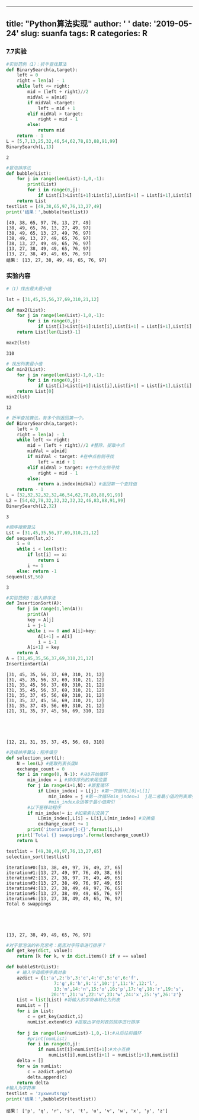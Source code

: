 
---
title: "Python算法实现"
author: ' '
date: '2019-05-24'
slug: suanfa
tags: R
categories: R
---

### 7.7实验


```python
#实验范例（1）：折半查找算法
def BinarySearch(a,target):
    left = 0
    right = len(a) - 1
    while left <= right:
        mid = (left + right)//2
        midVal = a[mid]
        if midVal <target:
            left = mid + 1
        elif midVal > target:
            right = mid - 1
        else:
            return mid
    return - 1
L = [5,7,13,25,32,46,54,62,78,83,88,91,99]
BinarySearch(L,13)
```




    2




```python
#冒泡排序法
def bubble(List):
    for j in range(len(List)-1,0,-1):
        print(List)
        for i in range(0,j):
            if List[i]>List[i+1]:List[i],List[i+1] = List[i+1],List[i]
    return List
testlist = [49,38,65,97,76,13,27,49]
print('结果：',bubble(testlist))
```

    [49, 38, 65, 97, 76, 13, 27, 49]
    [38, 49, 65, 76, 13, 27, 49, 97]
    [38, 49, 65, 13, 27, 49, 76, 97]
    [38, 49, 13, 27, 49, 65, 76, 97]
    [38, 13, 27, 49, 49, 65, 76, 97]
    [13, 27, 38, 49, 49, 65, 76, 97]
    [13, 27, 38, 49, 49, 65, 76, 97]
    结果： [13, 27, 38, 49, 49, 65, 76, 97]
    

### 实验内容


```python
#（1）找出最大最小值

lst = [31,45,35,56,37,69,310,21,12]

def max2(List):
    for j in range(len(List)-1,0,-1):
        for i in range(0,j):
            if List[i]>List[i+1]:List[i],List[i+1] = List[i+1],List[i]
    return List[len(List)-1]

max2(lst)        

```




    310




```python
# 找出列表最小值
def min2(List):
    for j in range(len(List)-1,0,-1):
        for i in range(0,j):
            if List[i]>List[i+1]:List[i],List[i+1] = List[i+1],List[i]
    return List[0]
min2(lst) 
```




    12




```python
# 折半查找算法，有多个则返回第一个。
def BinarySearch(a,target):
    left = 0
    right = len(a) - 1
    while left <= right:
        mid = (left + right)//2 #整除，提取中点
        midVal = a[mid]
        if midVal < target: #在中点右侧寻找
            left = mid + 1
        elif midVal > target: #在中点左侧寻找
            right = mid - 1
        else:
            return a.index(midVal) #返回第一个查找值
    return - 1
L = [32,32,32,32,32,46,54,62,78,83,88,91,99]
L2 = [54,62,78,32,32,32,32,32,46,83,88,91,99]
BinarySearch(L2,32)
```




    3




```python
#顺序搜索算法
Lst = [31,45,35,56,37,69,310,21,12]
def sequen(lst,x):
    i = 0
    while i < len(lst):
        if lst[i] == x:
            return i
        i += 1
    else: return -1
sequen(Lst,56)
```




    3




```python
#实验范例3：插入排序法
def InsertionSort(A):
    for j in range(1,len(A)):
        print(A)
        key = A[j]
        i = j-1
        while i >= 0 and A[i]>key:
            A[i+1] = A[i]
            i = i-1
        A[i+1] = key
    return A
A = [31,45,35,56,37,69,310,21,12]
InsertionSort(A)
```

    [31, 45, 35, 56, 37, 69, 310, 21, 12]
    [31, 45, 35, 56, 37, 69, 310, 21, 12]
    [31, 35, 45, 56, 37, 69, 310, 21, 12]
    [31, 35, 45, 56, 37, 69, 310, 21, 12]
    [31, 35, 37, 45, 56, 69, 310, 21, 12]
    [31, 35, 37, 45, 56, 69, 310, 21, 12]
    [31, 35, 37, 45, 56, 69, 310, 21, 12]
    [21, 31, 35, 37, 45, 56, 69, 310, 12]
    




    [12, 21, 31, 35, 37, 45, 56, 69, 310]




```python
#选择排序算法：程序填空
def selection_sort(L):
    N = len(L) #提取列表长度N
    exchange_count = 0
    for i in range(0, N-1): #从0开始循环
        min_index = i #排序序列的末尾位置
        for j in range(i+1,N): #嵌套循环
            if L[min_index] > L[j]: #第一次循环L[0]>L[1] 
                min_index = j #第一次循环min_index=1  j是二者最小值的列表索引。   
                #min_index永远等于最小值索引
        #以下是移动程序
        if min_index!= i: #如果索引交换了
            L[min_index],L[i] = L[i],L[min_index] #交换值
            exchange_count += 1
        print('iteration#{}:{}'.format(i,L))
    print('Total {} swappings'.format(exchange_count))
    return L

testlist = [49,38,49,97,76,13,27,65]
selection_sort(testlist)
```

    iteration#0:[13, 38, 49, 97, 76, 49, 27, 65]
    iteration#1:[13, 27, 49, 97, 76, 49, 38, 65]
    iteration#2:[13, 27, 38, 97, 76, 49, 49, 65]
    iteration#3:[13, 27, 38, 49, 76, 97, 49, 65]
    iteration#4:[13, 27, 38, 49, 49, 97, 76, 65]
    iteration#5:[13, 27, 38, 49, 49, 65, 76, 97]
    iteration#6:[13, 27, 38, 49, 49, 65, 76, 97]
    Total 6 swappings
    




    [13, 27, 38, 49, 49, 65, 76, 97]




```python
#对于冒泡法的补充思考：能否对字符串进行排序？
def get_key(dict, value):
    return [k for k, v in dict.items() if v == value]

def bubbleStr(List):
    # 输入字母顺序字典对象
    azdict = {1:'a',2:'b',3:'c',4:'d',5:'e',6:'f',
                  7:'g',8:'h',9:'i',10:'j',11:'k',12:'l',
                  13:'m',14:'n',15:'o',16:'p',17:'q',18:'r',19:'s',
                 20:'t',21:'u',22:'v',23:'w',24:'x',25:'y',26:'z'}   
    List = list(List) #将输入的字符串转化为列表
    numList = []
    for i in List:
        c = get_key(azdict,i)
        numList.extend(c) #提取出字母列表的排序进行排序
        
    for j in range(len(numList)-1,0,-1):#从后往前循环
        #print(numList)
        for i in range(0,j):
            if numList[i]>numList[i+1]:#大小互换
                numList[i],numList[i+1] = numList[i+1],numList[i]
    delta = []
    for w in numList:
        c = azdict.get(w)
        delta.append(c)
    return delta
#输入为字符串
testlist = 'zyxwvutsrqp'
print('结果：',bubbleStr(testlist))
```

    结果： ['p', 'q', 'r', 's', 't', 'u', 'v', 'w', 'x', 'y', 'z']
    


```python

```
